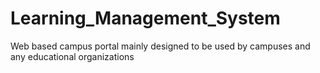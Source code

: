 # Learning_Management_System
Web based campus portal mainly designed to be used by campuses and any educational organizations
